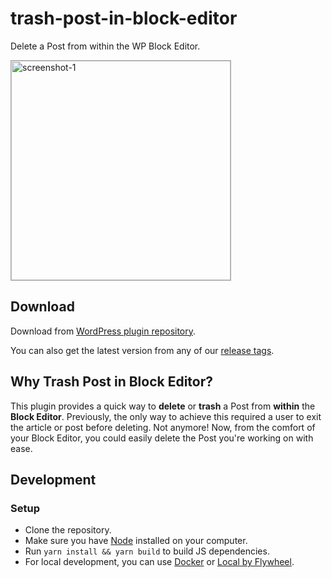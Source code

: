 # trash-post-in-block-editor
Delete a Post from within the WP Block Editor.

<img width="351" alt="screenshot-1" style="border: 1px solid #AAA !important;" src="https://github.com/user-attachments/assets/7d265444-8c32-45e9-a399-1added697403">

## Download

Download from [WordPress plugin repository](https://wordpress.org/plugins/trash-post-in-block-editor/).

You can also get the latest version from any of our [release tags](https://github.com/badasswp/trash-post-in-block-editor/releases).

## Why Trash Post in Block Editor?

This plugin provides a quick way to __delete__ or __trash__ a Post from __within__ the __Block Editor__. Previously, the only way to achieve this required a user to exit the article or post before deleting. Not anymore! Now, from the comfort of your Block Editor, you could easily delete the Post you're working on with ease.

## Development

### Setup

- Clone the repository.
- Make sure you have [Node](https://nodejs.org) installed on your computer.
- Run `yarn install && yarn build` to build JS dependencies.
- For local development, you can use [Docker](https://docs.docker.com/install/) or [Local by Flywheel](https://localwp.com/).
